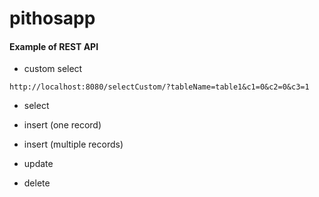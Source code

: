 # pithosapp


#### Example of REST API
* custom select
```
http://localhost:8080/selectCustom/?tableName=table1&c1=0&c2=0&c3=1
```
* select

* insert (one record)

* insert (multiple records)

* update

* delete
